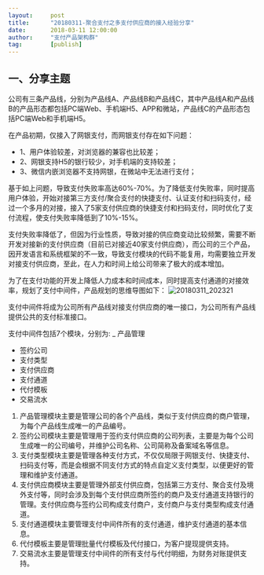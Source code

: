 ```yaml
---  
layout:     post   
title:      "20180311-聚合支付之多支付供应商的接入经验分享"  
date:       2018-03-11 12:00:00  
author:     "支付产品架构群"  
tag:		[publish]   
--- 
```


## 一、分享主题

公司有三条产品线，分别为产品线A、产品线B和产品线C，其中产品线A和产品线B的产品形态都包括PC端Web、手机端H5、APP和微站，产品线C的产品形态包括PC端Web和手机端H5。

在产品初期，仅接入了网银支付，而网银支付存在如下问题：  
- 1、用户体验较差，对浏览器的兼容也比较差；   
- 2、网银支持H5的银行较少，对手机端的支持较差；   
- 3、微信内嵌浏览器不支持网银，在微站中无法进行支付；   

基于如上问题，导致支付失败率高达60%-70%。为了降低支付失败率，同时提高用户体验，开始对接第三方支付/聚合支付的快捷支付、认证支付和扫码支付，经过一个多月的对接，接入了5家支付供应商的快捷支付和扫码支付，同时优化了支付流程，使支付失败率降低到了10%-15%。  

支付失败率降低了，但因为行业性质，导致对接的供应商变动比较频繁，需要不断开发对接新的支付供应商（目前已对接近40家支付供应商），而公司的三个产品，因开发语言和系统框架的不一致，导致支付模块的代码不能复用，均需要独立开发对接支付供应商，至此，在人力和时间上给公司带来了极大的成本增加。

为了在支付功能的开发上降低人力成本和时间成本，同时提高支付通道的对接效率，规划了支付中间件，产品规划的思维导图如下：
![20180311_202321](http://static.cocolian.org/img/20180311_202321.png)

支付中间件将成为公司所有产品线对接支付供应商的唯一接口，为公司所有产品线提供公共的支付标准接口。

支付中间件包括7个模块，分别为:
_ 产品管理  
- 签约公司  
- 支付类型  
- 支付供应商  
- 支付通道  
- 代付模板  
- 交易流水  

1. 产品管理模块主要是管理公司的各个产品线，类似于支付供应商的商户管理，为每个产品线生成唯一的产品编号。  
2. 签约公司模块主要是管理用于签约支付供应商的公司列表，主要是为每个公司生成唯一的公司编号，并维护公司名称、公司简称及备案域名等信息。   
3. 支付类型模块主要是管理各种支付方式，不仅仅局限于网银支付、快捷支付、扫码支付等，而是会根据不同支付方式的特点自定义支付类型，以便更好的管理和维护支付通道。  
4. 支付供应商模块主要是管理外部支付供应商，包括第三方支付、聚合支付及境外支付等，同时会涉及到每个支付供应商所签约的商户及支付通道支持银行的管理。支付供应商与签约公司构成支付商户，支付商户与支付类型构成支付通道。  
5. 支付通道模块主要管理支付中间件所有的支付通道，维护支付通道的基本信息。  
6. 代付模板主要是管理批量代付模板及代付接口，为客户提现提供支持。  
7. 交易流水主要是管理支付中间件的所有支付与代付明细，为财务对账提供支持。  

